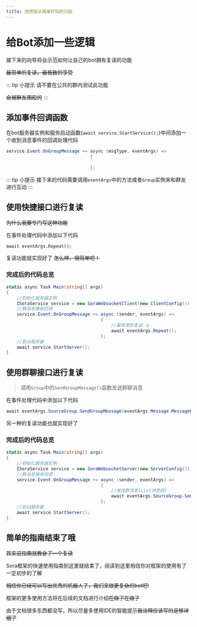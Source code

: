 ```yaml
---
title: 我想加点简单好玩的功能
---
```


# 给Bot添加一些逻辑

接下来的向导将会示范如何让自己的bot拥有复读的功能 

~~最简单的复读，最极致的享受~~

::: tip 小提示
请不要在公共的群内测试此功能

~~会被群友围殴的~~
:::

## 添加事件回调函数

在bot服务器实例和服务启动函数(`await service.StartService();`)中间添加一个收到消息事件的回调处理代码

```csharp
service.Event.OnGroupMessage += async (msgType, eventArgs) =>
                                {
                                    
                                };
```

::: tip 小提示
接下来的代码需要调用`eventArgs`中的方法或者`Group`实例来和群友进行互动
::: 

## 使用快捷接口进行复读

~~为什么我要专门写这种功能~~

在事件处理代码中添加以下代码

```
await eventArgs.Repeat();
```

复读功能就实现好了 ~~怎么样，很简单吧！~~

### 完成后的代码总览

```csharp
static async Task Main(string[] args)
{
    //初始化服务器实例
    ISoraService service = new SoraWebsocketClient(new ClientConfig());
    //群消息接收回调
    service.Event.OnGroupMessage += async (sender, eventArgs) =>
                                    {
                                        //最简单的复读（x
                                        await eventArgs.Repeat();
                                    };
    //启动服务器
    await service.StartServer();
}
```

## 使用群聊接口进行复读

> 调用`Group`中的`SendGroupMessage()`函数发送群聊消息

在事件处理代码中添加以下代码

```csharp
await eventArgs.SourceGroup.SendGroupMessage(eventArgs.Message.MessageList);
```

另一种的复读功能也就实现好了

### 完成后的代码总览

```csharp
static async Task Main(string[] args)
{
    //初始化服务器实例
    ISoraService service = new SoraWebsocketServer(new ServerConfig());
    //群消息接收回调
    service.Event.OnGroupMessage += async (sender, eventArgs) =>
                                    {
                                        //发送群消息(List消息段)
                                        await eventArgs.SourceGroup.SendGroupMessage(eventArgs.Message.MessageList);
                                    };
    //启动服务器
    await service.StartServer();
}
```

## 简单的指南结束了哦

~~其实这指南就教会了一个复读~~

Sora框架的快速使用指南到这里就结束了，阅读到这里相信你对框架的使用有了一定初步的了解

~~相信你已经可以写出优秀的机器人了，我们来做更复杂的bot吧!~~

框架的更多使用方法将在后续的文档进行介绍~~在做了在做了~~

由于文档很多东西都没写，所以尽量多使用IDE的智能提示~~我注释应该写的足够详细了~~